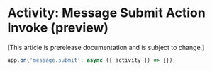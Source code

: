 # Activity: Message Submit Action Invoke (preview)

[This article is prerelease documentation and is subject to change.]

```typescript
app.on('message.submit', async ({ activity }) => {});
```